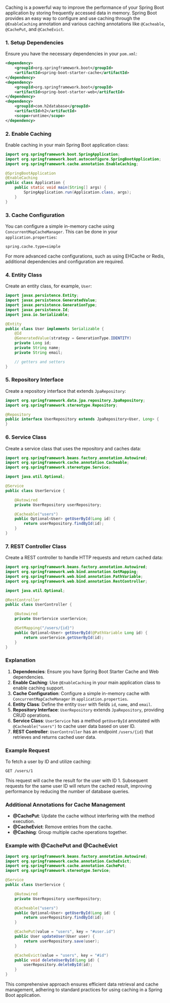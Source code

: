 Caching is a powerful way to improve the performance of your Spring Boot application by storing frequently accessed data in memory. Spring Boot provides an easy way to configure and use caching through the `@EnableCaching` annotation and various caching annotations like `@Cacheable`, `@CachePut`, and `@CacheEvict`.

### 1. Setup Dependencies

Ensure you have the necessary dependencies in your `pom.xml`:

```xml
<dependency>
    <groupId>org.springframework.boot</groupId>
    <artifactId>spring-boot-starter-cache</artifactId>
</dependency>
<dependency>
    <groupId>org.springframework.boot</groupId>
    <artifactId>spring-boot-starter-web</artifactId>
</dependency>
<dependency>
    <groupId>com.h2database</groupId>
    <artifactId>h2</artifactId>
    <scope>runtime</scope>
</dependency>
```

### 2. Enable Caching

Enable caching in your main Spring Boot application class:

```java
import org.springframework.boot.SpringApplication;
import org.springframework.boot.autoconfigure.SpringBootApplication;
import org.springframework.cache.annotation.EnableCaching;

@SpringBootApplication
@EnableCaching
public class Application {
    public static void main(String[] args) {
        SpringApplication.run(Application.class, args);
    }
}
```

### 3. Cache Configuration

You can configure a simple in-memory cache using `ConcurrentMapCacheManager`. This can be done in your `application.properties`:

```properties
spring.cache.type=simple
```

For more advanced cache configurations, such as using EHCache or Redis, additional dependencies and configuration are required.

### 4. Entity Class

Create an entity class, for example, `User`:

```java
import javax.persistence.Entity;
import javax.persistence.GeneratedValue;
import javax.persistence.GenerationType;
import javax.persistence.Id;
import java.io.Serializable;

@Entity
public class User implements Serializable {
    @Id
    @GeneratedValue(strategy = GenerationType.IDENTITY)
    private Long id;
    private String name;
    private String email;

    // getters and setters
}
```

### 5. Repository Interface

Create a repository interface that extends `JpaRepository`:

```java
import org.springframework.data.jpa.repository.JpaRepository;
import org.springframework.stereotype.Repository;

@Repository
public interface UserRepository extends JpaRepository<User, Long> {
}
```

### 6. Service Class

Create a service class that uses the repository and caches data:

```java
import org.springframework.beans.factory.annotation.Autowired;
import org.springframework.cache.annotation.Cacheable;
import org.springframework.stereotype.Service;

import java.util.Optional;

@Service
public class UserService {

    @Autowired
    private UserRepository userRepository;

    @Cacheable("users")
    public Optional<User> getUserById(Long id) {
        return userRepository.findById(id);
    }
}
```

### 7. REST Controller Class

Create a REST controller to handle HTTP requests and return cached data:

```java
import org.springframework.beans.factory.annotation.Autowired;
import org.springframework.web.bind.annotation.GetMapping;
import org.springframework.web.bind.annotation.PathVariable;
import org.springframework.web.bind.annotation.RestController;

import java.util.Optional;

@RestController
public class UserController {

    @Autowired
    private UserService userService;

    @GetMapping("/users/{id}")
    public Optional<User> getUserById(@PathVariable Long id) {
        return userService.getUserById(id);
    }
}
```

### Explanation

1. **Dependencies**: Ensure you have Spring Boot Starter Cache and Web dependencies.
2. **Enable Caching**: Use `@EnableCaching` in your main application class to enable caching support.
3. **Cache Configuration**: Configure a simple in-memory cache with `ConcurrentMapCacheManager` in `application.properties`.
4. **Entity Class**: Define the entity `User` with fields `id`, `name`, and `email`.
5. **Repository Interface**: `UserRepository` extends `JpaRepository`, providing CRUD operations.
6. **Service Class**: `UserService` has a method `getUserById` annotated with `@Cacheable("users")` to cache user data based on user ID.
7. **REST Controller**: `UserController` has an endpoint `/users/{id}` that retrieves and returns cached user data.

### Example Request

To fetch a user by ID and utilize caching:

```
GET /users/1
```

This request will cache the result for the user with ID 1. Subsequent requests for the same user ID will return the cached result, improving performance by reducing the number of database queries.

### Additional Annotations for Cache Management

- **@CachePut**: Update the cache without interfering with the method execution.
- **@CacheEvict**: Remove entries from the cache.
- **@Caching**: Group multiple cache operations together.

### Example with @CachePut and @CacheEvict

```java
import org.springframework.beans.factory.annotation.Autowired;
import org.springframework.cache.annotation.CacheEvict;
import org.springframework.cache.annotation.CachePut;
import org.springframework.stereotype.Service;

@Service
public class UserService {

    @Autowired
    private UserRepository userRepository;

    @Cacheable("users")
    public Optional<User> getUserById(Long id) {
        return userRepository.findById(id);
    }

    @CachePut(value = "users", key = "#user.id")
    public User updateUser(User user) {
        return userRepository.save(user);
    }

    @CacheEvict(value = "users", key = "#id")
    public void deleteUserById(Long id) {
        userRepository.deleteById(id);
    }
}
```

This comprehensive approach ensures efficient data retrieval and cache management, adhering to standard practices for using caching in a Spring Boot application.
